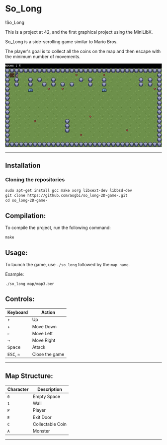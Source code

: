 # So_Long

!So_Long

This is a project at 42, and the first graphical project using the MiniLibX.

So_Long is a side-scrolling game similar to Mario Bros.

The player's goal is to collect all the coins on the map and then escape with the minimum number of movements.

<div align="center"><img src="map/so_long.gif" /></div>

---

## Installation

### Cloning the repositories
```shell
sudo apt-get install gcc make xorg libxext-dev libbsd-dev
git clone https://github.com/aogbi/so_long-2D-game-.git
cd so_long-2D-game-
```

## Compilation:

To compile the project, run the following command:

```
make
```

## Usage:

To launch the game, use `./so_long` followed by the `map name`.

Example:

```
./so_long map/map3.ber
```

## Controls:

| Keyboard | Action |
|---|---|
| <kbd>↑</kbd>| Up |
|  <kbd>↓</kbd>| Move Down |
|  <kbd>←</kbd>| Move Left |
|<kbd>→</kbd>| Move Right |
|<kbd>Space</kbd>| Attack |
| <kbd>ESC</kbd>, `⎋`| Close the game |

---

## Map Structure:

| Character | Description|
|--|--|
| `0` | Empty Space |
| `1` | Wall |
| `P` | Player |
| `E` | Exit Door |
| `C` | Collectable Coin |
| `A` | Monster |

---
